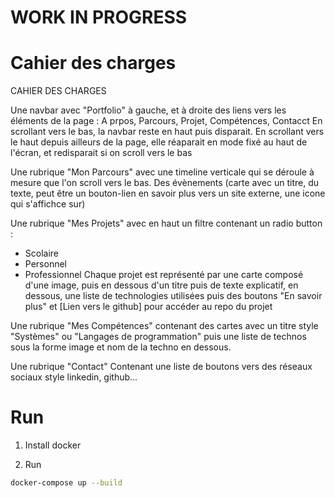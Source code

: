 # WORK IN PROGRESS

# Cahier des charges

CAHIER DES CHARGES

Une navbar avec "Portfolio" à gauche, et à droite des liens vers les éléments de la page : A prpos, Parcours, Projet, Compétences, Contacct
En scrollant vers le bas, la navbar reste en haut puis disparait. En scrollant vers le haut depuis ailleurs de la page, elle réaparait en mode fixé au haut de l'écran, et redisparait si on scroll vers le bas


Une rubrique "Mon Parcours" avec une timeline verticale qui se déroule à mesure que l'on scroll vers le bas. Des évènements (carte avec un titre, du texte, peut être un bouton-lien en savoir plus vers un site externe, une icone qui s'affichce sur)

Une rubrique "Mes Projets" avec en haut un filtre contenant un radio button :
- Scolaire
- Personnel
- Professionnel
Chaque projet est représenté par une carte composé d'une image, puis en dessous d'un titre puis de texte explicatif, en dessous, une liste de technologies utilisées puis des boutons "En savoir plus" et [Lien vers le github] pour accéder au repo du projet

Une rubrique "Mes Compétences" contenant des cartes avec un titre style "Systèmes" ou "Langages de programmation" puis une liste de technos sous la forme image et nom de la techno en dessous.

Une rubrique "Contact" Contenant une liste de boutons vers des réseaux sociaux style linkedin, github...

# Run

1. Install docker

2. Run 

```bash
docker-compose up --build
```
